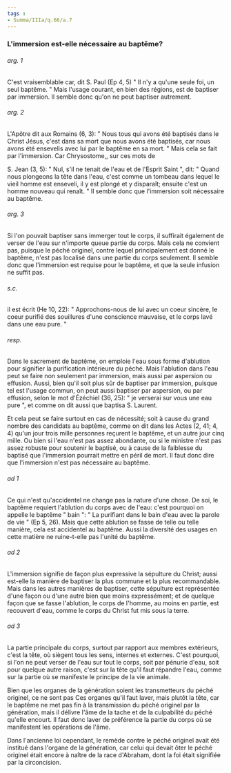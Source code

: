 ```yaml
---
tags : 
- Summa/IIIa/q.66/a.7
---
```


### L'immersion est-elle nécessaire au baptême?

###### arg. 1
C'est vraisemblable car, dit S. Paul (Ep 4, 5) " Il n'y a qu'une seule foi, un seul baptême. " Mais l'usage courant, en bien des régions, est de baptiser par immersion. Il semble donc qu'on ne peut baptiser autrement. 

###### arg. 2
L'Apôtre dit aux Romains (6, 3): " Nous tous qui avons été baptisés dans le Christ Jésus, c'est dans sa mort que nous avons été baptisés, car nous avons été ensevelis avec lui par le baptême en sa mort. " Mais cela se fait par l'immersion. Car Chrysostome,, sur ces mots de 

S. Jean (3, 5): " Nul, s'il ne tenait de l'eau et de l'Esprit Saint ", dit: " Quand nous plongeons la tête dans l'eau, c'est comme un tombeau dans lequel le vieil homme est enseveli, il y est plongé et y disparaît; ensuite c'est un homme nouveau qui renaît. " Il semble donc que l'immersion soit nécessaire au baptême. 

###### arg. 3
Si l'on pouvait baptiser sans immerger tout le corps, il suffirait également de verser de l'eau sur n'importe queue partie du corps. Mais cela ne convient pas, puisque le péché originel, contre lequel principalement est donné le baptême, n'est pas localisé dans une partie du corps seulement. Il semble donc que l'immersion est requise pour le baptême, et que la seule infusion ne suffit pas. 

###### s.c.
il est écrit (He 10, 22): " Approchons-nous de lui avec un coeur sincère, le coeur purifié des souillures d'une conscience mauvaise, et le corps lavé dans une eau pure. " 

###### resp.
Dans le sacrement de baptême, on emploie l'eau sous forme d'ablution pour signifier la purification intérieure du péché. Mais l'ablution dans l'eau peut se faire non seulement par immersion, mais aussi par aspersion ou effusion. Aussi, bien qu'il soit plus sûr de baptiser par immersion, puisque tel est l'usage commun, on peut aussi baptiser par aspersion, ou par effusion, selon le mot d'Ézéchiel (36, 25): " je verserai sur vous une eau pure ", et comme on dit aussi que baptisa S. Laurent. 

Et cela peut se faire surtout en cas de nécessité; soit à cause du grand nombre des candidats au baptême, comme on dit dans les Actes (2, 41; 4, 4) qu'un jour trois mille personnes reçurent le baptême, et un autre jour cinq mille. Ou bien si l'eau n'est pas assez abondante, ou si le ministre n'est pas assez robuste pour soutenir le baptisé, ou à cause de la faiblesse du baptisé que l'immersion pourrait mettre en péril de mort. Il faut donc dire que l'immersion n'est pas nécessaire au baptême. 

###### ad 1
Ce qui n'est qu'accidentel ne change pas la nature d'une chose. De soi, le baptême requiert l'ablution du corps avec de l'eau: c'est pourquoi on appelle le baptême " bain ": " La purifiant dans le bain d'eau avec la parole de vie " (Ep 5, 26). Mais que cette ablution se fasse de telle ou telle manière, cela est accidentel au baptême. Aussi la diversité des usages en cette matière ne ruine-t-elle pas l'unité du baptême. 

###### ad 2
L'immersion signifie de façon plus expressive la sépulture du Christ; aussi est-elle la manière de baptiser la plus commune et la plus recommandable. Mais dans les autres manières de baptiser, cette sépulture est représentée d'une façon ou d'une autre bien que moins expressément; et de quelque façon que se fasse l'ablution, le corps de l'homme, au moins en partie, est recouvert d'eau, comme le corps du Christ fut mis sous la terre. 

###### ad 3
La partie principale du corps, surtout par rapport aux membres extérieurs, c'est la tête, où siègent tous les sens, internes et externes. C'est pourquoi, si l'on ne peut verser de l'eau sur tout le corps, soit par pénurie d'eau, soit pour quelque autre raison, c'est sur la tête qu'il faut répandre l'eau, comme sur la partie où se manifeste le principe de la vie animale. 

Bien que les organes de la génération soient les transmetteurs du péché originel, ce ne sont pas Ces organes qu'il faut laver, mais plutôt la tête, car le baptême ne met pas fin à la transmission du péché originel par la génération, mais il délivre l'âme de la tache et de la culpabilité du péché qu'elle encourt. Il faut donc laver de préférence la partie du corps où se manifestent les opérations de l'âme. 

Dans l'ancienne loi cependant, le remède contre le péché originel avait été institué dans l'organe de la génération, car celui qui devait ôter le péché originel était encore à naître de la race d'Abraham, dont la foi était signifiée par la circoncision. 

